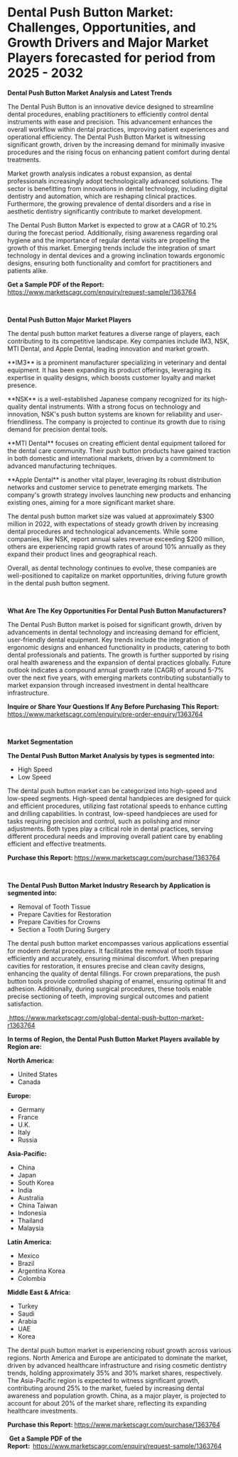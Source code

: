 <p><h1>Dental Push Button Market: Challenges, Opportunities, and Growth Drivers and Major Market Players forecasted for period from 2025 - 2032</h1></p><p><strong>Dental Push Button Market Analysis and Latest Trends</strong></p>
<p><p>The Dental Push Button is an innovative device designed to streamline dental procedures, enabling practitioners to efficiently control dental instruments with ease and precision. This advancement enhances the overall workflow within dental practices, improving patient experiences and operational efficiency. The Dental Push Button Market is witnessing significant growth, driven by the increasing demand for minimally invasive procedures and the rising focus on enhancing patient comfort during dental treatments.</p><p>Market growth analysis indicates a robust expansion, as dental professionals increasingly adopt technologically advanced solutions. The sector is benefitting from innovations in dental technology, including digital dentistry and automation, which are reshaping clinical practices. Furthermore, the growing prevalence of dental disorders and a rise in aesthetic dentistry significantly contribute to market development.</p><p>The Dental Push Button Market is expected to grow at a CAGR of 10.2% during the forecast period. Additionally, rising awareness regarding oral hygiene and the importance of regular dental visits are propelling the growth of this market. Emerging trends include the integration of smart technology in dental devices and a growing inclination towards ergonomic designs, ensuring both functionality and comfort for practitioners and patients alike.</p></p>
<p><strong>Get a Sample PDF of the Report:&nbsp;</strong> <a href="https://www.marketscagr.com/enquiry/request-sample/1363764?utm_campaign=2031&utm_medium=2&utm_source=Github&utm_content=ia&utm_term=14042025&utm_id=dental-push-button">https://www.marketscagr.com/enquiry/request-sample/1363764</a></p>
<p>&nbsp;</p>
<p><strong>Dental Push Button Major Market Players</strong></p>
<p><p>The dental push button market features a diverse range of players, each contributing to its competitive landscape. Key companies include IM3, NSK, MTI Dental, and Apple Dental, leading innovation and market growth.</p><p>**IM3** is a prominent manufacturer specializing in veterinary and dental equipment. It has been expanding its product offerings, leveraging its expertise in quality designs, which boosts customer loyalty and market presence.</p><p>**NSK** is a well-established Japanese company recognized for its high-quality dental instruments. With a strong focus on technology and innovation, NSK's push button systems are known for reliability and user-friendliness. The company is projected to continue its growth due to rising demand for precision dental tools.</p><p>**MTI Dental** focuses on creating efficient dental equipment tailored for the dental care community. Their push button products have gained traction in both domestic and international markets, driven by a commitment to advanced manufacturing techniques.</p><p>**Apple Dental** is another vital player, leveraging its robust distribution networks and customer service to penetrate emerging markets. The company's growth strategy involves launching new products and enhancing existing ones, aiming for a more significant market share.</p><p>The dental push button market size was valued at approximately $300 million in 2022, with expectations of steady growth driven by increasing dental procedures and technological advancements. While some companies, like NSK, report annual sales revenue exceeding $200 million, others are experiencing rapid growth rates of around 10% annually as they expand their product lines and geographical reach.</p><p>Overall, as dental technology continues to evolve, these companies are well-positioned to capitalize on market opportunities, driving future growth in the dental push button segment.</p></p>
<p>&nbsp;</p>
<p><strong>What Are The Key Opportunities For Dental Push Button Manufacturers?</strong></p>
<p><p>The Dental Push Button market is poised for significant growth, driven by advancements in dental technology and increasing demand for efficient, user-friendly dental equipment. Key trends include the integration of ergonomic designs and enhanced functionality in products, catering to both dental professionals and patients. The growth is further supported by rising oral health awareness and the expansion of dental practices globally. Future outlook indicates a compound annual growth rate (CAGR) of around 5-7% over the next five years, with emerging markets contributing substantially to market expansion through increased investment in dental healthcare infrastructure.</p></p>
<p><strong>Inquire or Share Your Questions If Any Before Purchasing This Report:</strong> <a href="https://www.marketscagr.com/enquiry/pre-order-enquiry/1363764?utm_campaign=2031&utm_medium=2&utm_source=Github&utm_content=ia&utm_term=14042025&utm_id=dental-push-button">https://www.marketscagr.com/enquiry/pre-order-enquiry/1363764</a></p>
<p>&nbsp;</p>
<p><strong>Market Segmentation</strong></p>
<p><strong>The Dental Push Button Market Analysis by types is segmented into:</strong></p>
<p><ul><li>High Speed</li><li>Low Speed</li></ul></p>
<p><p>The dental push button market can be categorized into high-speed and low-speed segments. High-speed dental handpieces are designed for quick and efficient procedures, utilizing fast rotational speeds to enhance cutting and drilling capabilities. In contrast, low-speed handpieces are used for tasks requiring precision and control, such as polishing and minor adjustments. Both types play a critical role in dental practices, serving different procedural needs and improving overall patient care by enabling efficient and effective treatments.</p></p>
<p><strong>Purchase this Report:&nbsp;</strong><a href="https://www.marketscagr.com/purchase/1363764?utm_campaign=2031&utm_medium=2&utm_source=Github&utm_content=ia&utm_term=14042025&utm_id=dental-push-button">https://www.marketscagr.com/purchase/1363764</a></p>
<p>&nbsp;</p>
<p><strong>The Dental Push Button Market Industry Research by Application is segmented into:</strong></p>
<p><ul><li>Removal of Tooth Tissue</li><li>Prepare Cavities for Restoration</li><li>Prepare Cavities for Crowns</li><li>Section a Tooth During Surgery</li></ul></p>
<p><p>The dental push button market encompasses various applications essential for modern dental procedures. It facilitates the removal of tooth tissue efficiently and accurately, ensuring minimal discomfort. When preparing cavities for restoration, it ensures precise and clean cavity designs, enhancing the quality of dental fillings. For crown preparations, the push button tools provide controlled shaping of enamel, ensuring optimal fit and adhesion. Additionally, during surgical procedures, these tools enable precise sectioning of teeth, improving surgical outcomes and patient satisfaction.</p></p>
<p><a href="https://www.marketscagr.com/global-dental-push-button-market-r1363764?utm_campaign=2031&utm_medium=2&utm_source=Github&utm_content=ia&utm_term=14042025&utm_id=dental-push-button">&nbsp;https://www.marketscagr.com/global-dental-push-button-market-r1363764</a></p>
<p><strong>In terms of Region, the Dental Push Button Market Players available by Region are:</strong></p>
<p>
    <p> <strong> North America: </strong>
        <ul>
            <li>United States</li>
            <li>Canada</li>
        </ul>
        </p> 
    <p> <strong> Europe: </strong>
        <ul>
            <li>Germany</li>
            <li>France</li>
            <li>U.K.</li>
            <li>Italy</li>
            <li>Russia</li>
        </ul>
        </p> 
    <p> <strong> Asia-Pacific: </strong>
        <ul>
            <li>China</li>
            <li>Japan</li>
            <li>South Korea</li>
            <li>India</li>
            <li>Australia</li>
            <li>China Taiwan</li>
            <li>Indonesia</li>
            <li>Thailand</li>
            <li>Malaysia</li>
        </ul>
        </p> 
    <p> <strong> Latin America: </strong>
        <ul>
            <li>Mexico</li>
            <li>Brazil</li>
            <li>Argentina Korea</li>
            <li>Colombia</li>
        </ul>
        </p> 
    <p> <strong> Middle East & Africa: </strong>
        <ul>
            <li>Turkey</li>
            <li>Saudi</li>
            <li>Arabia</li>
            <li>UAE</li>
            <li>Korea</li>
        </ul>
    </p>
    </p>
<p><p>The dental push button market is experiencing robust growth across various regions. North America and Europe are anticipated to dominate the market, driven by advanced healthcare infrastructure and rising cosmetic dentistry trends, holding approximately 35% and 30% market shares, respectively. The Asia-Pacific region is expected to witness significant growth, contributing around 25% to the market, fueled by increasing dental awareness and population growth. China, as a major player, is projected to account for about 20% of the market share, reflecting its expanding healthcare investments.</p></p>
<p><strong>Purchase this Report: </strong><a href="https://www.marketscagr.com/purchase/1363764?utm_campaign=2031&utm_medium=2&utm_source=Github&utm_content=ia&utm_term=14042025&utm_id=dental-push-button">https://www.marketscagr.com/purchase/1363764</a></p>
<p>&nbsp;<strong>Get a Sample PDF of the Report:&nbsp;&nbsp;</strong><a href="https://www.marketscagr.com/enquiry/request-sample/1363764?utm_campaign=2031&utm_medium=2&utm_source=Github&utm_content=ia&utm_term=14042025&utm_id=dental-push-button">https://www.marketscagr.com/enquiry/request-sample/1363764</a></p>
<p><strong></strong></p>
<p><p></p><p></p><p></p></p>